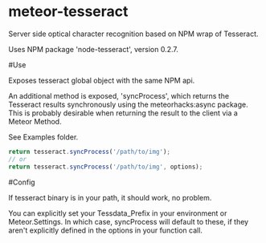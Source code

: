 # meteor-tesseract
Server side optical character recognition based on NPM wrap of Tesseract.

Uses NPM package 'node-tesseract', version 0.2.7.

#Use

Exposes tesseract global object with the same NPM api.

An additional method is exposed, 'syncProcess', which returns the Tesseract results synchronously using the meteorhacks:async package. This is probably desirable when returning the result to the client via a Meteor Method.

See Examples folder.

```javascript
return tesseract.syncProcess('/path/to/img');
// or
return tesseract.syncProcess('/path/to/img', options);
```

#Config

If tesseract binary is in your path, it should work, no problem.

You can explicitly set your Tessdata_Prefix in your environment or Meteor.Settings. In which case, syncProcess will default to these, if they aren't explicitly defined in the options in your function call.
